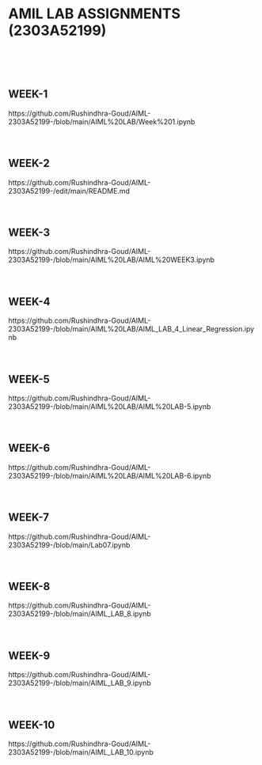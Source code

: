<H1>AMIL LAB ASSIGNMENTS (2303A52199)</H1>
<BR><BR>
<BR>

<H2>WEEK-1</H2>https://github.com/Rushindhra-Goud/AIML-2303A52199-/blob/main/AIML%20LAB/Week%201.ipynb
<BR><BR>
<BR>

<H2>WEEK-2</H2>https://github.com/Rushindhra-Goud/AIML-2303A52199-/edit/main/README.md
<BR><BR>
<BR>

<H2>WEEK-3</H2>https://github.com/Rushindhra-Goud/AIML-2303A52199-/blob/main/AIML%20LAB/AIML%20WEEK3.ipynb
<BR><BR>
<BR>

<H2>WEEK-4</H2>https://github.com/Rushindhra-Goud/AIML-2303A52199-/blob/main/AIML%20LAB/AIML_LAB_4_Linear_Regression.ipynb
<BR><BR>
<BR>

<H2>WEEK-5</H2>https://github.com/Rushindhra-Goud/AIML-2303A52199-/blob/main/AIML%20LAB/AIML%20LAB-5.ipynb
<BR><BR>
<BR>

<H2>WEEK-6</H2>https://github.com/Rushindhra-Goud/AIML-2303A52199-/blob/main/AIML%20LAB/AIML%20LAB-6.ipynb
<BR><BR>
<BR>

<H2>WEEK-7</H2>https://github.com/Rushindhra-Goud/AIML-2303A52199-/blob/main/Lab07.ipynb
<BR><BR>
<BR>

<H2>WEEK-8</H2>https://github.com/Rushindhra-Goud/AIML-2303A52199-/blob/main/AIML_LAB_8.ipynb
<BR><BR>
<BR>

<H2>WEEK-9</H2>https://github.com/Rushindhra-Goud/AIML-2303A52199-/blob/main/AIML_LAB_9.ipynb
<BR><BR>
<BR>

<H2>WEEK-10</H2>https://github.com/Rushindhra-Goud/AIML-2303A52199-/blob/main/AIML_LAB_10.ipynb
<BR><BR>
<BR>
